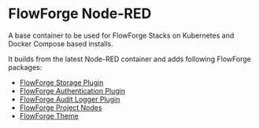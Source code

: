 # FlowForge Node-RED

A base container to be used for FlowForge Stacks on Kubernetes and Docker Compose based installs.

It builds from the latest Node-RED container and adds following FlowForge packages:

- [FlowForge Storage Plugin](https://github.com/flowforge/flowforge-nr-storage)
- [FlowForge Authentication Plugin](https://github.com/flowforge/flowforge-nr-auth)
- [FlowForge Audit Logger Plugin](https://github.com/flowforge/flowforge-nr-audit-logger)
- [FlowForge Project Nodes](https://github.com/flowforge/flowforge-nr-project-nodes)
- [FlowForge Theme](https://github.com/flowforge/flowforge-nr-theme)